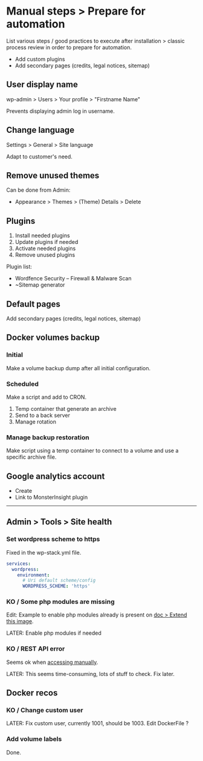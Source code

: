 # Manual steps > Prepare for automation

List various steps / good practices to execute after installation > classic process review in order to prepare for automation.

- Add custom plugins
- Add secondary pages (credits, legal notices, sitemap)

## User display name

wp-admin > Users > Your profile > "Firstname Name"

Prevents displaying admin log in username.

## Change language

Settings > General > Site language

Adapt to customer's need.

## Remove unused themes

Can be done from Admin:

- Appearance > Themes > (Theme) Details > Delete

## Plugins

1. Install needed plugins
2. Update plugins if needed
3. Activate needed plugins
4. Remove unused plugins

Plugin list:

- Wordfence Security – Firewall & Malware Scan
- ~Sitemap generator

## Default pages

Add secondary pages (credits, legal notices, sitemap)

## Docker volumes backup

### Initial

Make a volume backup dump after all initial configuration.

### Scheduled

Make a script and add to CRON.

1. Temp container that generate an archive
2. Send to a back server
3. Manage rotation

### Manage backup restoration

Make script using a temp container to connect to a volume and use a specific archive file.

## Google analytics account

- Create
- Link to MonsterInsight plugin

---

## Admin > Tools > Site health

### Set wordpress scheme to https

Fixed in the wp-stack.yml file.

```yml
services:
  wordpress:
    environment:
      # Uri default scheme/config
      WORDPRESS_SCHEME: 'https'
```

### KO / Some php modules are missing

Edit: Example to enable php modules already is present on [doc > Extend this image](https://hub.docker.com/r/bitnami/wordpress/).

LATER: Enable php modules if needed

### KO / REST API error

Seems ok when [accessing manually](https://test-wordpress.masamune.fr/wp-json/wp/v2/users/1).

LATER: This seems time-consuming, lots of stuff to check. Fix later.

## Docker recos

### KO / Change custom user

LATER: Fix custom user, currently 1001, should be 1003. Edit DockerFile ?

### Add volume labels

Done.
